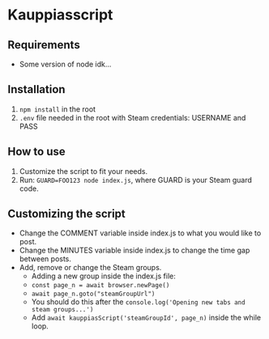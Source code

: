 # Kauppiasscript

## Requirements

- Some version of node idk...

## Installation

1. `npm install` in the root
2. `.env` file needed in the root with Steam credentials: USERNAME and PASS

## How to use

1.  Customize the script to fit your needs.
2.  Run: `GUARD=FOO123 node index.js`, where GUARD is your Steam guard code.

## Customizing the script

- Change the COMMENT variable inside index.js to what you would like to post.
- Change the MINUTES variable inside index.js to change the time gap between posts.
- Add, remove or change the Steam groups.
  - Adding a new group inside the index.js file:
  - `const page_n = await browser.newPage()`
  - `await page_n.goto("steamGroupUrl")`
  - You should do this after the `console.log('Opening new tabs and steam groups...')`
  - Add `await kauppiasScript('steamGroupId', page_n)` inside the while loop.
